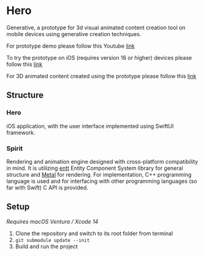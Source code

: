 # Hero

Generative, a prototype for 3d visual animated content creation tool on mobile devices using generative creation techniques.

For prototype demo please follow this Youtube [link](https://youtu.be/E0ktVodXODs)

To try the prototype on iOS (requires version 16 or higher) devices please follow this [link](https://testflight.apple.com/join/MWc3Axez)

For 3D animated content created using the prototype please follow this [link](https://www.instagram.com/g.e.n.e.r.a.t.i.v.e/)

## Structure

### Hero 
iOS application, with the user interface implemented using SwiftUI framework.

### Spirit 
Rendering and animation engine designed with cross-platform compatibility in mind. It is utilizing [entt](https://github.com/skypjack/entt) Entity Component System library for general structure and [Metal](https://developer.apple.com/metal/) for rendering. For implementation, C++ programming language is used and for interfacing with other programming languages (so far with Swift) C API is provided.

## Setup

_Requires macOS Ventura / Xcode 14_

1. Clone the repository and switch to its root folder from terminal
2. <code>git submodule update --init</code>
3. Build and run the project
